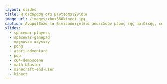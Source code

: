 ```yaml
---
layout: slides
title: Η διάδραση στα βιντεοπαιχνίδια 
image_url: /images/xbox360kinect.jpg
caption: Αναμφίβολα τα βιντεοπαιχνίδια αποτελούν μέρος της παιδικής, εφηβικής και ενήλικης ζωής, ενώ η δίαδραση με τις κονσόλες έχει αλλάξει αισθητά ανα τα χρόνια, απο το χειρηστήριο στον έλεγχο με χειρονομίες. 
slides:
  - spacewar-players
  - spacewar-gamepad
  - magnavox-odyssey
  - pong
  - atari-adventure
  - pop
  - c64-demoscene
  - math-blaster
  - minecraft-end-user
  - kinect
---
```

